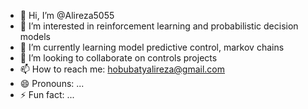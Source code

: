 - 👋 Hi, I’m @Alireza5055
- 👀 I’m interested in reinforcement learning and probabilistic decision models 
- 🌱 I’m currently learning model predictive control, markov chains
- 💞️ I’m looking to collaborate on controls projects 
- 📫 How to reach me: hobubatyalireza@gmail.com
- 😄 Pronouns: ...
- ⚡ Fun fact: ...

<!---
Alireza5055/Alireza5055 is a ✨ special ✨ repository because its `README.md` (this file) appears on your GitHub profile.
You can click the Preview link to take a look at your changes.
--->
